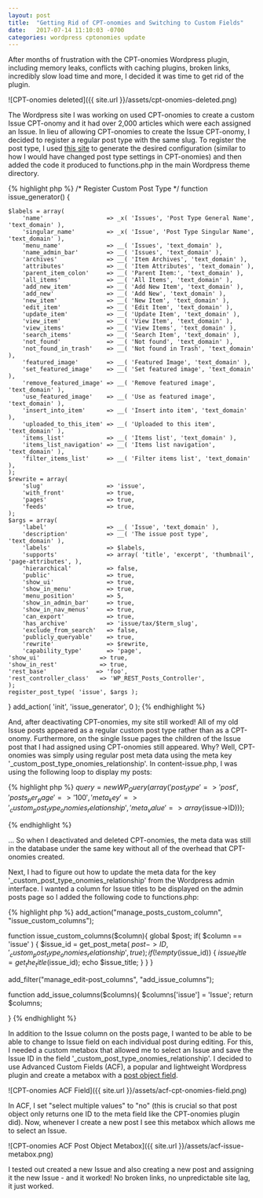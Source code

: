 ```yaml
---
layout: post
title:  "Getting Rid of CPT-onomies and Switching to Custom Fields"
date:   2017-07-14 11:10:03 -0700
categories: wordpress cptonomies update
---
```


After months of frustration with the CPT-onomies Wordpress plugin, including
memory leaks, conflicts with caching plugins, broken links, incredibly slow load
time and more, I decided it was time to get rid of the plugin.

![CPT-onomies deleted]({{ site.url }}/assets/cpt-onomies-deleted.png)

The Wordpress site I was working on used CPT-onomies to create a custom Issue
CPT-onomy and it had over 2,000 articles which were each assigned an Issue.
In lieu of allowing CPT-onomies to create the Issue CPT-onomy, I decided to register a
regular post type with the same slug. To register the post type, I used
[this site](https://generatewp.com/post-type/) to generate the desired configuration
(similar to how I would have changed post type settings in CPT-onomies) and
then added the code it produced to functions.php in the main Wordpress theme directory.

{% highlight php %}
/* Register Custom Post Type */
function issue_generator() {

	$labels = array(
		'name'                  => _x( 'Issues', 'Post Type General Name', 'text_domain' ),
		'singular_name'         => _x( 'Issue', 'Post Type Singular Name', 'text_domain' ),
		'menu_name'             => __( 'Issues', 'text_domain' ),
		'name_admin_bar'        => __( 'Issues', 'text_domain' ),
		'archives'              => __( 'Item Archives', 'text_domain' ),
		'attributes'            => __( 'Item Attributes', 'text_domain' ),
		'parent_item_colon'     => __( 'Parent Item:', 'text_domain' ),
		'all_items'             => __( 'All Items', 'text_domain' ),
		'add_new_item'          => __( 'Add New Item', 'text_domain' ),
		'add_new'               => __( 'Add New', 'text_domain' ),
		'new_item'              => __( 'New Item', 'text_domain' ),
		'edit_item'             => __( 'Edit Item', 'text_domain' ),
		'update_item'           => __( 'Update Item', 'text_domain' ),
		'view_item'             => __( 'View Item', 'text_domain' ),
		'view_items'            => __( 'View Items', 'text_domain' ),
		'search_items'          => __( 'Search Item', 'text_domain' ),
		'not_found'             => __( 'Not found', 'text_domain' ),
		'not_found_in_trash'    => __( 'Not found in Trash', 'text_domain' ),
		'featured_image'        => __( 'Featured Image', 'text_domain' ),
		'set_featured_image'    => __( 'Set featured image', 'text_domain' ),
		'remove_featured_image' => __( 'Remove featured image', 'text_domain' ),
		'use_featured_image'    => __( 'Use as featured image', 'text_domain' ),
		'insert_into_item'      => __( 'Insert into item', 'text_domain' ),
		'uploaded_to_this_item' => __( 'Uploaded to this item', 'text_domain' ),
		'items_list'            => __( 'Items list', 'text_domain' ),
		'items_list_navigation' => __( 'Items list navigation', 'text_domain' ),
		'filter_items_list'     => __( 'Filter items list', 'text_domain' ),
	);
	$rewrite = array(
		'slug'                  => 'issue',
		'with_front'            => true,
		'pages'                 => true,
		'feeds'                 => true,
	);
	$args = array(
		'label'                 => __( 'Issue', 'text_domain' ),
		'description'           => __( 'The issue post type', 'text_domain' ),
		'labels'                => $labels,
		'supports'              => array( 'title', 'excerpt', 'thumbnail', 'page-attributes', ),
		'hierarchical'          => false,
		'public'                => true,
		'show_ui'               => true,
		'show_in_menu'          => true,
		'menu_position'         => 5,
		'show_in_admin_bar'     => true,
		'show_in_nav_menus'     => true,
		'can_export'            => true,
		'has_archive'           => 'issue/tax/$term_slug',
		'exclude_from_search'   => false,
		'publicly_queryable'    => true,
		'rewrite'               => $rewrite,
		'capability_type'       => 'page',
    'show_ui'                 => true,
    'show_in_rest'            => true,
    'rest_base'              => 'foo',
    'rest_controller_class'   => 'WP_REST_Posts_Controller',
	);
	register_post_type( 'issue', $args );

}
add_action( 'init', 'issue_generator', 0 );
{% endhighlight %}

And, after deactivating CPT-onomies, my site still worked! All of my old Issue posts appeared
as a regular custom post type rather than as a CPT-onomy. Furthermore, on the single
Issue pages the children of the Issue post that I had assigned using CPT-onomies
still appeared. Why? Well, CPT-onomies was simply using regular post meta data
using the meta key '_custom_post_type_onomies_relationship'. In content-issue.php,
I was using the following loop to display my posts:

{% highlight php %}
$query = new WP_Query(array(
'post_type' => 'post',
'posts_per_page' => '100',
'meta_key' => '_custom_post_type_onomies_relationship',  
'meta_value' => array($issue->ID)));

{% endhighlight %}

... So when I deactivated and deleted CPT-onomies, the meta data was still in the database
under the same key without all of the overhead that CPT-onomies created.

Next, I had to figure out how to update the meta data for the key '_custom_post_type_onomies_relationship'
from the Wordpress admin interface. I wanted a column for Issue titles to be displayed on the admin posts page
so I added the following code to functions.php:

{% highlight php %}
add_action("manage_posts_custom_column", "issue_custom_columns");

function issue_custom_columns($column){
	global $post;
	if( $column == 'issue' ) {
			$issue_id = get_post_meta( $post->ID, '_custom_post_type_onomies_relationship', true );
		 if (!empty($issue_id)) {
			$issue_title = get_the_title($issue_id);
			echo $issue_title;
		}
	}
}

add_filter("manage_edit-post_columns", "add_issue_columns");


function add_issue_columns($columns){
	    $columns['issue'] = 'Issue';
	    return $columns;

}
{% endhighlight %}

In addition to the Issue column on the posts page, I wanted to be able to be able to change
to Issue field on each individual post during editing. For this, I needed a custom
metabox that allowed me to select an Issue and save the Issue ID in the field
'_custom_post_type_onomies_relationship'. I decided to use Advanced Custom Fields (ACF),
a popular and lightweight Wordpress plugin and create a metabox with a [post object
field](https://www.advancedcustomfields.com/resources/post-object/).

![CPT-onomies ACF Field]({{ site.url }}/assets/acf-cpt-onomies-field.png)

In ACF, I set "select multiple values" to "no" (this is crucial so that post object only returns
  one ID to the meta field like the CPT-onomies plugin did). Now, whenever I create a new post
  I see this metabox which allows me to select an Issue.

![CPT-onomies ACF Post Object Metabox]({{ site.url }}/assets/acf-issue-metabox.png)

I tested out created a new Issue and also creating a new post and assigning it the new Issue -
and it worked! No broken links, no unpredictable site lag, it just worked.
